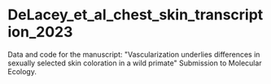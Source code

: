 # DeLacey_et_al_chest_skin_transcription_2023
Data and code for the manuscript: "Vascularization underlies differences in sexually selected skin coloration in a wild primate" Submission to Molecular Ecology.
